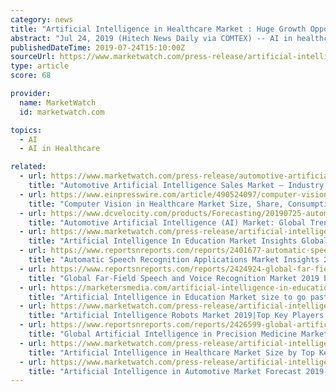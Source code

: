 ```yaml
---
category: news
title: "Artificial Intelligence in Healthcare Market : Huge Growth Opportunities | Industry Trends | Market Analysis & Global Forecast to 2023"
abstract: "Jul 24, 2019 (Hitech News Daily via COMTEX) -- AI in healthcare market was valued at $1,441 million in 2016, and is estimated to reach at $22,790 million by 2023, registering a CAGR of 48.7% from 2017 to 2023. North America is the highest contributor in ..."
publishedDateTime: 2019-07-24T15:10:00Z
sourceUrl: https://www.marketwatch.com/press-release/artificial-intelligence-in-healthcare-market-huge-growth-opportunities-industry-trends-market-analysis-global-forecast-to-2023-2019-07-24
type: article
score: 68

provider:
  name: MarketWatch
  id: marketwatch.com

topics:
  - AI
  - AI in Healthcare

related:
  - url: https://www.marketwatch.com/press-release/automotive-artificial-intelligence-sales-market-industry-analysis-size-share-growth-trends-and-forecast-2018---2025-2019-07-18
    title: "Automotive Artificial Intelligence Sales Market – Industry Analysis, Size, Share, Growth, Trends and Forecast 2018 - 2025"
  - url: https://www.einpresswire.com/article/490524097/computer-vision-in-healthcare-market-size-share-consumption-trends-growth-industry-forecast-2025
    title: "Computer Vision in Healthcare Market Size, Share, Consumption, Trends & Growth | Industry Forecast – 2025"
  - url: https://www.dcvelocity.com/products/Forecasting/20190725-automotive-artificial-intelligence-ai-market-global-trends-growth-market-and-forecast-2019-2025/
    title: "Automotive Artificial Intelligence (AI) Market: Global Trends, Growth, Market and Forecast 2019-2025"
  - url: https://www.marketwatch.com/press-release/artificial-intelligence-in-education-market-insights-global-briefing-and-forecast-to-2024-2019-07-23
    title: "Artificial Intelligence In Education Market Insights Global Briefing and Forecast to 2024"
  - url: https://www.reportsnreports.com/reports/2401677-automatic-speech-recognition-applications-market-insights-2019-global-and-chinese-analysis-and-forecast-to-2024.html
    title: "Automatic Speech Recognition Applications Market Insights 2019, Global and Chinese Analysis and Forecast to 2024"
  - url: https://www.reportsnreports.com/reports/2424924-global-far-field-speech-and-voice-recognition-market-2019-by-company-regions-type-and-application-forecast-to-2024.html
    title: "Global Far-Field Speech and Voice Recognition Market 2019 by Company, Regions, Type and Application, Forecast to 2024"
  - url: https://marketersmedia.com/artificial-intelligence-in-education-market-size-to-go-past-6-billion-dollar-mark-by-2024/88898862
    title: "Artificial Intelligence in Education Market size to go past 6 billion-dollar mark by 2024"
  - url: https://www.marketwatch.com/press-release/artificial-intelligence-robots-market-2019top-key-players-analysis-trends-global-size-forecast-to-2024-2019-07-24
    title: "Artificial Intelligence Robots Market 2019|Top Key Players Analysis, Trends, Global Size Forecast To 2024"
  - url: https://www.reportsnreports.com/reports/2426599-global-artificial-intelligence-in-precision-medicine-market-2019-by-company-regions-type-and-application-forecast-to-2024.html
    title: "Global Artificial Intelligence in Precision Medicine Market 2019 by Company, Regions, Type and Application, Forecast to 2024"
  - url: https://www.marketwatch.com/press-release/artificial-intelligence-in-healthcare-market-size-by-top-key-players-and-application-with-trend-and-growth-by-2023-forecasts-2019-07-23
    title: "Artificial Intelligence in Healthcare Market Size by Top Key Players and Application with Trend and Growth by 2023 Forecasts"
  - url: https://www.marketwatch.com/press-release/artificial-intelligence-in-automotive-market-forecast-2019-2025-growth-drivers-regional-outlook-2019-07-25
    title: "Artificial Intelligence in Automotive Market Forecast 2019-2025 Growth Drivers, Regional Outlook"
---
```

